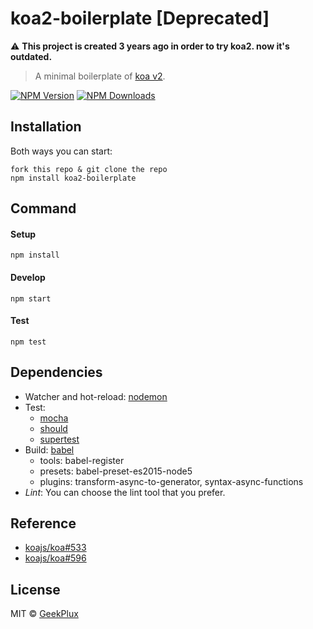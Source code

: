 # koa2-boilerplate [Deprecated]

⚠️ **This project is created 3 years ago in order to try koa2. now it's outdated.**

> A minimal boilerplate of [koa v2](https://github.com/koajs/koa/issues/533).

[![NPM Version][npm-image]][npm-url]
[![NPM Downloads][downloads-image]][downloads-url]



## Installation

Both ways you can start:

    fork this repo & git clone the repo
    npm install koa2-boilerplate


## Command

#### Setup

    npm install

#### Develop

    npm start

#### Test

    npm test



## Dependencies

- Watcher and hot-reload: [nodemon](http://nodemon.io/)
- Test:
    + [mocha](https://mochajs.org/)
    + [should](https://github.com/shouldjs/should.js)
    + [supertest](https://github.com/visionmedia/supertest)
- Build: [babel](http://babeljs.io/)
    + tools: babel-register
    + presets: babel-preset-es2015-node5
    + plugins: transform-async-to-generator, syntax-async-functions
- *Lint*:
    You can choose the lint tool that you prefer.

## Reference

- [koajs/koa#533](https://github.com/koajs/koa/issues/533)
- [koajs/koa#596](https://github.com/koajs/koa/issues/596)


## License

MIT &copy; [GeekPlux](https://github.com/geekplux)

[npm-image]: https://img.shields.io/npm/v/koa2-boilerplate.svg
[npm-url]: https://npmjs.org/package/koa2-boilerplate
[downloads-image]: https://img.shields.io/npm/dm/koa2-boilerplate.svg
[downloads-url]: https://npmjs.org/package/koa2-boilerplate

